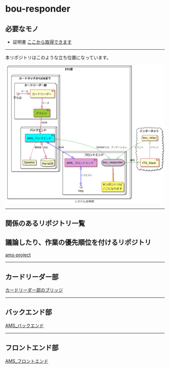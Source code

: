 # bou-responder

## 必要なモノ

- 証明書 [ここから取得できます](https://beebotte.com/docs/mqtt)

---

本リポジトリはこのような立ち位置になっています。

![APIの立ち位置](docs/AMS_MAP/AMS_MAP.png)

---

## 関係のあるリポジトリ一覧

## 議論したり、作業の優先順位を付けるリポジトリ

[ams-project](https://github.com/su-its/ams-project)

---

## カードリーダー部

[カードリーダー部のブリッジ](https://github.com/su-its/rdr-bridge)

---

## バックエンド部

[AMS_バックエンド](https://github.com/su-its/ams-backend-nodejs)

---

## フロントエンド部

[AMS_フロントエンド](https://github.com/su-its/ams-frontend)
